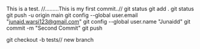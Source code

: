 This is a test.
//.........This is my first commit..//
git status
git add . 
git status
git push -u origin main
git config --global user.email "junaid.warsi123@gmail.com"
  git config --global user.name "Junaidd"
git commit -m "Second Commit"
git push



git checkout -b tests// new branch
